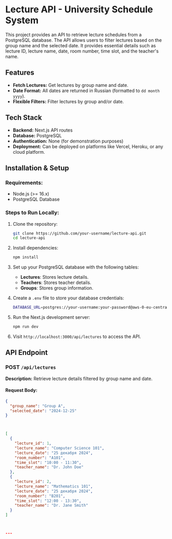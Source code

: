# Lecture API - University Schedule System

This project provides an API to retrieve lecture schedules from a PostgreSQL database. The API allows users to filter lectures based on the group name and the selected date. It provides essential details such as lecture ID, lecture name, date, room number, time slot, and the teacher's name.

## Features
- **Fetch Lectures:** Get lectures by group name and date.
- **Date Format:** All dates are returned in Russian (formatted to `dd month yyyy`).
- **Flexible Filters:** Filter lectures by group and/or date.

## Tech Stack
- **Backend:** Next.js API routes
- **Database:** PostgreSQL
- **Authentication:** None (for demonstration purposes)
- **Deployment:** Can be deployed on platforms like Vercel, Heroku, or any cloud platform.

## Installation & Setup

### Requirements:
- Node.js (>= 16.x)
- PostgreSQL Database

### Steps to Run Locally:
1. Clone the repository:
    ```bash
    git clone https://github.com/your-username/lecture-api.git
    cd lecture-api
    ```

2. Install dependencies:
    ```bash
    npm install
    ```

3. Set up your PostgreSQL database with the following tables:
    - **Lectures**: Stores lecture details.
    - **Teachers**: Stores teacher details.
    - **Groups**: Stores group information.

4. Create a `.env` file to store your database credentials:
    ```bash
    DATABASE_URL=postgres://your-username:your-password@aws-0-eu-central-1.pooler.supabase.com:5432/postgres
    ```

5. Run the Next.js development server:
    ```bash
    npm run dev
    ```

6. Visit `http://localhost:3000/api/lectures` to access the API.

## API Endpoint

### POST `/api/lectures`
**Description:** Retrieve lecture details filtered by group name and date.

#### Request Body:
```json
{
  "group_name": "Group A",
  "selected_date": "2024-12-25"
}



[
  {
    "lecture_id": 1,
    "lecture_name": "Computer Science 101",
    "lecture_date": "25 декабря 2024",
    "room_number": "A101",
    "time_slot": "10:00 - 11:30",
    "teacher_name": "Dr. John Doe"
  },
  {
    "lecture_id": 2,
    "lecture_name": "Mathematics 101",
    "lecture_date": "25 декабря 2024",
    "room_number": "B201",
    "time_slot": "12:00 - 13:30",
    "teacher_name": "Dr. Jane Smith"
  }
]



---


